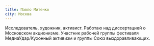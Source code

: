```yaml
---
title: Павло Митенко
city: Москва
---
```


Исследователь, художник, активист. Работаю над диссертацией о Московском акционизме. Участник рабочей группы фестиваля МедиаУдар/Кухонный активизм и группы Союз выздоравливающих.
